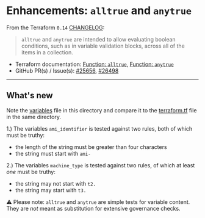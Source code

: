 # Enhancements: `alltrue` and `anytrue`

From the Terraform `0.14` [CHANGELOG](https://github.com/hashicorp/terraform/blob/v0.14/CHANGELOG.md):

> `alltrue` and `anytrue` are intended to allow evaluating boolean conditions, such as in variable validation blocks, across all of the items in a collection.

* Terraform documentation: [Function: `alltrue`](https://www.terraform.io/docs/configuration/functions/alltrue.html), [Function: `anytrue`](https://www.terraform.io/docs/configuration/functions/anytrue.html)
* GitHub PR(s) / Issue(s): [#25656](https://github.com/hashicorp/terraform/issue/25656), [#26498](https://github.com/hashicorp/terraform/issue/26498)

---

## What's new

Note the [variables](https://github.com/ksatirli/whats-new-with-terraform-014/blob/main/alltrue-anytrue/variables.tf) file in this directory and compare it to the [terraform.tf](https://github.com/ksatirli/whats-new-with-terraform-014/blob/main/terraform-init/terraform.tf) file in the same directory.

1.) The variables `ami_identifier` is tested against two rules, both of which must be truthy:

* the length of the string must be greater than four characters
* the string must start with `ami-`

2.) The variables `machine_type` is tested against two rules, of which at least _one_ must be truthy:

* the string may not start with `t2.`
* the string may start with `t3.`

⚠️ Please note: `alltrue` and `anytrue` are simple tests for variable content. They are _not_ meant as substitution for extensive governance checks.
